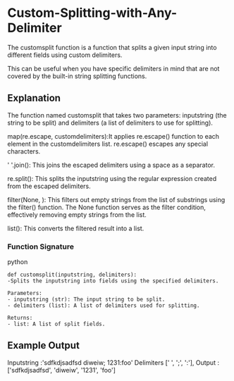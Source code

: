 # Custom-Splitting-with-Any-Delimiter

The customsplit function is a  function that splits a given input string into different fields using custom delimiters.

This can be useful when you have specific delimiters in mind that are not covered by the built-in string splitting functions.

## Explanation
The function named customsplit that takes two parameters:
inputstring (the string to be split) and delimiters (a list of delimiters to use for splitting).

map(re.escape, customdelimiters):It applies re.escape() function to each element in the customdelimiters list. re.escape() escapes any special characters.

' '.join(): This joins the escaped delimiters using a space as a separator. 

re.split(): This splits the inputstring using the regular expression created from the escaped delimiters. 

filter(None, ): This filters out empty strings from the list of substrings using the filter() function. 
The None function serves as the filter condition, effectively removing empty strings from the list.

list(): This converts the filtered result into a list.
### Function Signature

python

    def customsplit(inputstring, delimiters):
    -Splits the inputstring into fields using the specified delimiters.

    Parameters:
    - inputstring (str): The input string to be split.
    - delimiters (list): A list of delimiters used for splitting.

    Returns:
    - list: A list of split fields.
## Example Output
Inputstring :'sdfkdjsadfsd diweiw; 1231:foo'
Delimiters [' ', ';', ':'], 
Output :['sdfkdjsadfsd', 'diweiw', '1231', 'foo']

